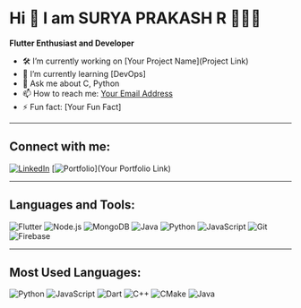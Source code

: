 # Hi 👋 I am SURYA PRAKASH R 🙋🏻‍♂️

**Flutter Enthusiast and Developer**

- 🛠️ I’m currently working on [Your Project Name](Project Link)
- 🌱 I’m currently learning [DevOps]
- 💬 Ask me about C, Python 
- 📫 How to reach me: [Your Email Address](mailto:YourEmail@example.com)
- ⚡ Fun fact: [Your Fun Fact]

---

## Connect with me:
[![LinkedIn]([https://img.shields.io/badge/LinkedIn-0077B5?style=flat&logo=linkedin&logoColor=white)](https://www.linkedin.com/in/your-profile/](https://www.linkedin.com/in/surya-prakash-r-b56451296/))
[![Portfolio](https://img.shields.io/badge/Portfolio-FF5722?style=flat&logo=google-chrome&logoColor=white)](Your Portfolio Link)

---

## Languages and Tools:
![Flutter](https://img.shields.io/badge/-Flutter-02569B?style=flat&logo=flutter&logoColor=white)
![Node.js](https://img.shields.io/badge/-Node.js-339933?style=flat&logo=node.js&logoColor=white)
![MongoDB](https://img.shields.io/badge/-MongoDB-47A248?style=flat&logo=mongodb&logoColor=white)
![Java](https://img.shields.io/badge/-Java-007396?style=flat&logo=java&logoColor=white)
![Python](https://img.shields.io/badge/-Python-3776AB?style=flat&logo=python&logoColor=white)
![JavaScript](https://img.shields.io/badge/-JavaScript-F7DF1E?style=flat&logo=javascript&logoColor=black)
![Git](https://img.shields.io/badge/-Git-F05032?style=flat&logo=git&logoColor=white)
![Firebase](https://img.shields.io/badge/-Firebase-FFCA28?style=flat&logo=firebase&logoColor=black)

---

## Most Used Languages:
![Python](https://img.shields.io/badge/Python-50.04%25-blue)
![JavaScript](https://img.shields.io/badge/JavaScript-39.10%25-yellow)
![Dart](https://img.shields.io/badge/Dart-7.38%25-blue)
![C++](https://img.shields.io/badge/C++-1.62%25-green)
![CMake](https://img.shields.io/badge/CMake-1.29%25-red)
![Java](https://img.shields.io/badge/Java-0.58%25-orange)
